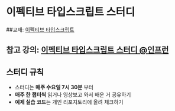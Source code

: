 # 이펙티브 타입스크립트 스터디
##교재: [이펙티브 타입스크립트](http://www.kyobobook.co.kr/product/detailViewKor.laf?mallGb=KOR&ejkGb=KOR&linkClass=331405&barcode=9788966263134)

## 참고 강의: [이펙티브 타입스크립트 스터디 @인프런](https://www.inflearn.com/course/%EC%9D%B4%ED%8E%99%ED%8B%B0%EB%B8%8C-%ED%83%80%EC%9E%85%EC%8A%A4%ED%81%AC%EB%A6%BD%ED%8A%B8-%EC%8A%A4%ED%84%B0%EB%94%94)

## 스터디 규칙
* 스터디는 <b>매주 수요일 7시 30분</b> 부터
* <b>매주 한 챕터씩</b> 읽거나 영상보고 와서 배운 거 공유하기
* <b>예제 실습 코드</b>는 개인 리포지토리에 올려 체크하기
